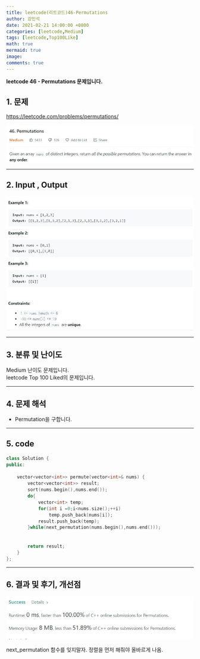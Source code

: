 ```yaml
---
title: leetcode(리트코드)46-Permutations
author: 강민석
date: 2021-02-21 14:00:00 +0800
categories: [leetcode,Medium]
tags: [leetcode,Top100Like]
math: true
mermaid: true
image: 
comments: true
---
```


**leetcode 46 - Permutations 문제입니다.**

## 1. 문제
<https://leetcode.com/problems/permutations/>  

![](/assets/img/sample/leetcode/46/Problem.JPG)

-----  

## 2. Input , Output

![](/assets/img/sample/leetcode/46/input.JPG)  


-----  

## 3. 분류 및 난이도

Medium 난이도 문제입니다.  
leetcode Top 100 Liked의 문제입니다.  


-----  

## 4. 문제 해석

- Permutation을 구합니다.

-----  

## 5. code

```c++
class Solution {
public:
    
    vector<vector<int>> permute(vector<int>& nums) {
        vector<vector<int>> result;
        sort(nums.begin(),nums.end());
        do{
            vector<int> temp;
            for(int i =0;i<nums.size();++i)
                temp.push_back(nums[i]);
            result.push_back(temp); 
        }while(next_permutation(nums.begin(),nums.end()));
        
        
        return result;
    }
};
```


-----

## 6. 결과 및 후기, 개선점



![](/assets/img/sample/leetcode/46/result.JPG)  

next_permutation 함수를 잊지말자. 정렬을 먼저 해줘야 올바르게 나옴.






